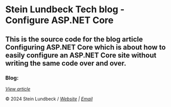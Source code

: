 # Stein Lundbeck Tech blog - Configure ASP.NET Core

## This is the source code for the blog article Configuring ASP.NET Core which is about how to easily configure an ASP.NET Core site without writing the same code over and over.

### Blog:
*[View article](https://blog.sltech.no/Article/1)*

&copy; 2024 Stein Lundbeck / *[Website](https://sltech.no) | [Email](mailto:stein@sltech.no)*